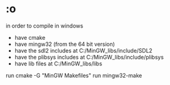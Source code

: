 # :o

in order to compile in windows
* have cmake
* have mingw32 (from the 64 bit version)
* have the sdl2 includes at C:/MinGW_libs/include/SDL2
* have the plibsys includes at C:/MinGW_libs/include/plibsys
* have lib files at C:/MinGW_libs/libs

run cmake -G "MinGW Makefiles"
run mingw32-make
